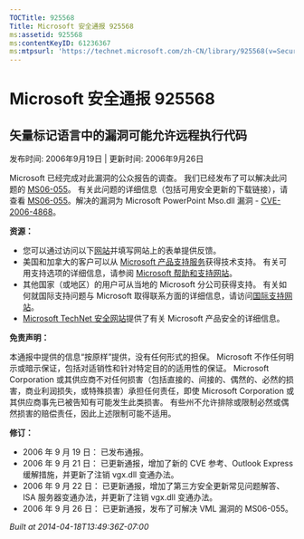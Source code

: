 ```yaml
---
TOCTitle: 925568
Title: Microsoft 安全通报 925568
ms:assetid: 925568
ms:contentKeyID: 61236367
ms:mtpsurl: 'https://technet.microsoft.com/zh-CN/library/925568(v=Security.10)'
---
```

Microsoft 安全通报 925568
=========================

矢量标记语言中的漏洞可能允许远程执行代码
----------------------------------------

发布时间: 2006年9月19日 | 更新时间: 2006年9月26日

Microsoft 已经完成对此漏洞的公众报告的调查。 我们已经发布了可以解决此问题的 [MS06-055](https://technet.microsoft.com/security/bulletin/ms06-055)。 有关此问题的详细信息（包括可用安全更新的下载链接），请查看 [MS06-055](https://technet.microsoft.com/security/bulletin/ms06-055)。解决的漏洞为 Microsoft PowerPoint Mso.dll 漏洞 - [CVE-2006-4868](https://www.cve.mitre.org/cgi-bin/cvename.cgi?name=cve-2006-4868)。

**资源：**

-   您可以通过访问以下[网站](https://support.microsoft.com/common/survey.aspx?scid=sw;en;1257&amp;showpage=1&amp;ws=technet&amp;sd=tech)并填写网站上的表单提供反馈。
-   美国和加拿大的客户可以从 [Microsoft 产品支持服务](https://go.microsoft.com/fwlink/?linkid=21131)获得技术支持。 有关可用支持选项的详细信息，请参阅 [Microsoft 帮助和支持网站](https://support.microsoft.com/default.aspx?ln=zh-cn)。
-   其他国家（或地区）的用户可从当地的 Microsoft 分公司获得支持。 有关如何就国际支持问题与 Microsoft 取得联系方面的详细信息，请访问[国际支持网站](https://go.microsoft.com/fwlink/?linkid=21155)。
-   [Microsoft TechNet 安全网站](https://go.microsoft.com/fwlink/?linkid=21132)提供了有关 Microsoft 产品安全的详细信息。

**免责声明：**

本通报中提供的信息“按原样”提供，没有任何形式的担保。 Microsoft 不作任何明示或暗示保证，包括对适销性和针对特定目的的适用性的保证。 Microsoft Corporation 或其供应商不对任何损害（包括直接的、间接的、偶然的、必然的损害，商业利润损失，或特殊损害）承担任何责任，即使 Microsoft Corporation 或其供应商事先已被告知有可能发生此类损害。 有些州不允许排除或限制必然或偶然损害的赔偿责任，因此上述限制可能不适用。

**修订：**

-   2006 年 9 月 19 日： 已发布通报。
-   2006 年 9 月 21 日： 已更新通报，增加了新的 CVE 参考、Outlook Express 缓解措施，并更新了注销 vgx.dll 变通办法。
-   2006 年 9 月 22 日： 已更新通报，增加了第三方安全更新常见问题解答、ISA 服务器变通办法，并更新了注销 vgx.dll 变通办法。
-   2006 年 9 月 26 日： 已更新通报，发布了可解决 VML 漏洞的 MS06-055。

*Built at 2014-04-18T13:49:36Z-07:00*
